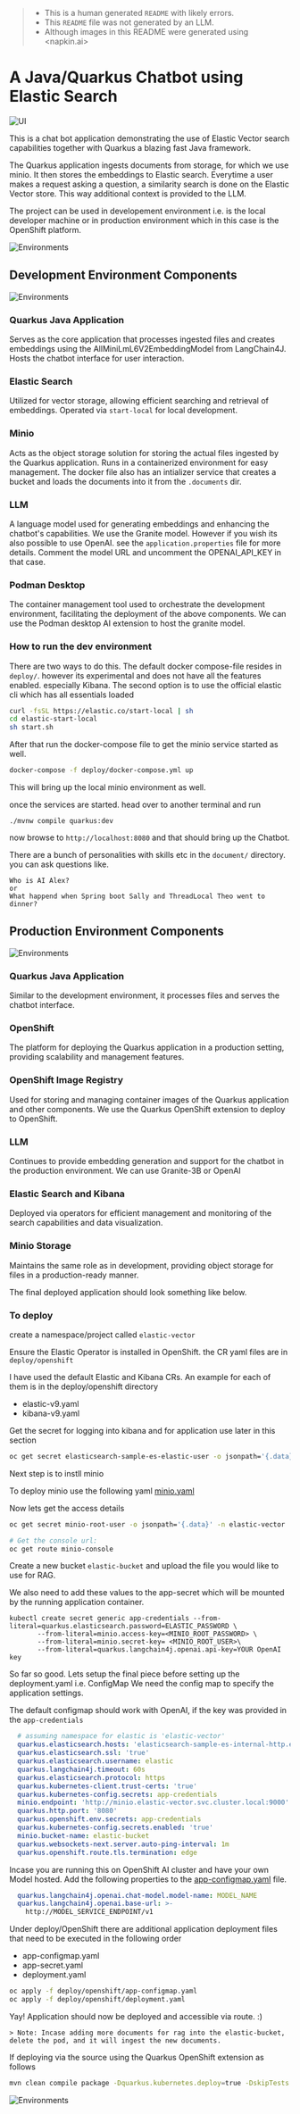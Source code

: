 
> - This is a human generated `README` with likely errors. 
> - This `README` file was not generated by an LLM. 
> - Although images in this README were generated using <napkin.ai> 

# A Java/Quarkus Chatbot using Elastic Search
![UI](./images/ui.jpeg)

This is a chat bot application demonstrating the use of Elastic Vector search capabilities together with Quarkus a blazing fast Java framework.

The Quarkus application ingests documents from storage, for which we use minio. It then stores the embeddings to Elastic search. Everytime a user makes a request asking a question, a similarity search is done on the Elastic Vector store. This way additional context is provided to the LLM. 

The project can be used in developement environment i.e. is the local developer machine or in production environment which in this case is the OpenShift platform.

![Environments](./images/env.svg)

## Development Environment Components

![Environments](./images/dev.svg)

### Quarkus Java Application
Serves as the core application that processes ingested files and creates embeddings using the AllMiniLmL6V2EmbeddingModel from LangChain4J. Hosts the chatbot interface for user interaction.

### Elastic Search
Utilized for vector storage, allowing efficient searching and retrieval of embeddings.
Operated via `start-local` for local development.


### Minio
Acts as the object storage solution for storing the actual files ingested by the Quarkus application. Runs in a containerized environment for easy management. The docker file also has an intializer service that creates a bucket and loads the documents into it from the `.documents` dir. 


### LLM
A language model used for generating embeddings and enhancing the chatbot's capabilities. We use the Granite model. However if you wish its also possible to use OpenAI. see the `application.properties` file for more details. Comment the model URL and uncomment the OPENAI_API_KEY in that case. 

### Podman Desktop
The container management tool used to orchestrate the development environment, facilitating the deployment of the above components. We can use the Podman desktop AI extension to host the granite model. 


### How to run the dev environment
There are two ways to do this. The default docker compose-file resides in `deploy/`. however its experimental and does not have all the features enabled. especially Kibana. The second option is to use the official elastic cli which has all essentials loaded 

```bash
curl -fsSL https://elastic.co/start-local | sh
cd elastic-start-local
sh start.sh
```
 
After that run the docker-compose file to get the minio service started as well.

```bash
docker-compose -f deploy/docker-compose.yml up
```

This will bring up the local minio environment as well. 

once the services are started. head over to another terminal and run
```shell script
./mvnw compile quarkus:dev
```

now browse to `http://localhost:8080` and that should bring up the Chatbot. 

There are a bunch of personalities with skills etc in the `document/` directory. you can ask questions like. 
```
Who is AI Alex? 
or 
What happend when Spring boot Sally and ThreadLocal Theo went to dinner?
``` 

## Production Environment Components

![Environments](./images/production.svg)


### Quarkus Java Application
Similar to the development environment, it processes files and serves the chatbot interface.


### OpenShift
The platform for deploying the Quarkus application in a production setting, providing scalability and management features.

### OpenShift Image Registry
Used for storing and managing container images of the Quarkus application and other components. We use the Quarkus OpenShift extension to deploy to OpenShift.


### LLM
Continues to provide embedding generation and support for the chatbot in the production environment. We can use Granite-3B or OpenAI


### Elastic Search and Kibana
Deployed via operators for efficient management and monitoring of the search capabilities and data visualization.

### Minio Storage
Maintains the same role as in development, providing object storage for files in a production-ready manner.

The final deployed application should look something like below.

### To deploy
create a namespace/project called `elastic-vector`

Ensure the Elastic Operator is installed in OpenShift. the CR yaml files are in `deploy/openshift`

I have used the default Elastic and Kibana CRs. 
An example for each of them is in the deploy/openshift directory
- elastic-v9.yaml
- kibana-v9.yaml

Get the secret for logging into kibana and for application use later in this section

```bash
oc get secret elasticsearch-sample-es-elastic-user -o jsonpath='{.data}' -n elastic-vector | jq
```

Next step is to instll minio

To deploy minio use the following yaml [minio.yaml](deploy/openshift/minio.yaml)  

Now lets get the access details
```bash
oc get secret minio-root-user -o jsonpath='{.data}' -n elastic-vector | jq

# Get the console url:
oc get route minio-console
```
Create a new bucket `elastic-bucket` and upload the file you would like to use for RAG. 


We also need to add these values to the app-secret which will be mounted by the running application container. 

```
kubectl create secret generic app-credentials --from-literal=quarkus.elasticsearch.password=ELASTIC_PASSWORD \
       --from-literal=minio.access-key=<MINIO_ROOT_PASSWORD> \
       --from-literal=minio.secret-key= <MINIO_ROOT_USER>\
       --from-literal=quarkus.langchain4j.openai.api-key=YOUR OpenAI key
```

So far so good. Lets setup the final piece before setting up the deployment.yaml i.e. ConfigMap
We need the config map to specify the application settings. 

The default configmap should work with OpenAI, if the key was provided in the `app-credentials` 

```yaml
  # assuming namespace for elastic is 'elastic-vector'
  quarkus.elasticsearch.hosts: 'elasticsearch-sample-es-internal-http.elastic-vector.svc.cluster.local:9200'
  quarkus.elasticsearch.ssl: 'true'
  quarkus.elasticsearch.username: elastic
  quarkus.langchain4j.timeout: 60s
  quarkus.elasticsearch.protocol: https
  quarkus.kubernetes-client.trust-certs: 'true'
  quarkus.kubernetes-config.secrets: app-credentials
  minio.endpoint: 'http://minio.elastic-vector.svc.cluster.local:9000'
  quarkus.http.port: '8080'
  quarkus.openshift.env.secrets: app-credentials
  quarkus.kubernetes-config.secrets.enabled: 'true'
  minio.bucket-name: elastic-bucket
  quarkus.websockets-next.server.auto-ping-interval: 1m
  quarkus.openshift.route.tls.termination: edge
```

Incase you are running this on OpenShift AI cluster and have your own Model hosted. Add the following properties to the [app-configmap.yaml](deploy/openshift/app-configmap.yaml) file.

```yaml
  quarkus.langchain4j.openai.chat-model.model-name: MODEL_NAME
  quarkus.langchain4j.openai.base-url: >-
    http://MODEL_SERVICE_ENDPOINT/v1
```


Under deploy/OpenShift there are additional application deployment files that need to be executed in the following order
- app-configmap.yaml
- app-secret.yaml
- deployment.yaml

```bash
oc apply -f deploy/openshift/app-configmap.yaml
oc apply -f deploy/openshift/deployment.yaml
```

Yay! Application should now be deployed and accessible via route. :) 

    > Note: Incase adding more documents for rag into the elastic-bucket, delete the pod, and it will ingest the new documents. 

If deploying via the source using the Quarkus OpenShift extension as follows

```bash
mvn clean compile package -Dquarkus.kubernetes.deploy=true -DskipTests
```

![Environments](./images/Elastic+Redhat+Quarkus.jpeg)
